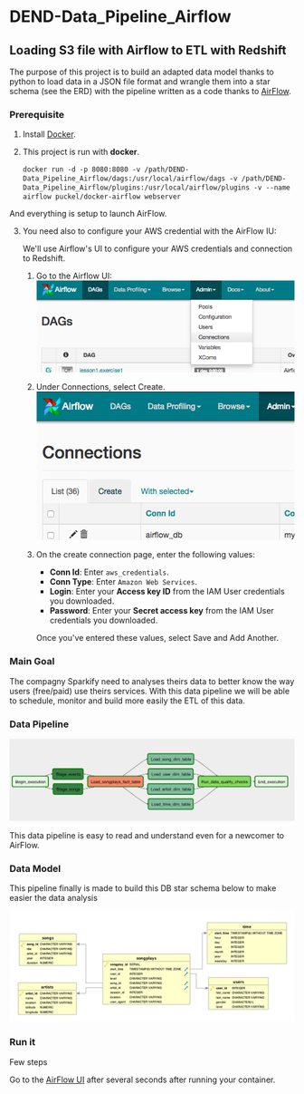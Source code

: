 # DEND-Data_Pipeline_Airflow
## Loading S3 file with Airflow to ETL with Redshift

The purpose of this project is to build an adapted data model thanks to python to load data in a JSON file format and wrangle them into a star schema (see the ERD) with the pipeline written as a code thanks to [AirFlow](https://airflow.apache.org/).

### Prerequisite

1. Install [Docker](https://www.docker.com/get-started).

2. This project is run with **docker**.
    ```
    docker run -d -p 8080:8080 -v /path/DEND-Data_Pipeline_Airflow/dags:/usr/local/airflow/dags -v /path/DEND-Data_Pipeline_Airflow/plugins:/usr/local/airflow/plugins -v --name airflow puckel/docker-airflow webserver
    ```

And everything is setup to launch AirFlow.

3. You need also to configure your AWS credential with the AirFlow IU:

    We'll use Airflow's UI to configure your AWS credentials and connection to Redshift.

    1. Go to the Airflow UI:
    ![AirFlow Admin Panel](./admin-connections.png)
    
    2. Under Connections, select Create.
    ![AirFlow Connection Panel](./create-connection.png)
    
    3. On the create connection page, enter the following values:

        * **Conn Id**: Enter `aws_credentials`.
        * **Conn Type**: Enter `Amazon Web Services`.
        * **Login**: Enter your **Access key ID** from the IAM User credentials you downloaded.
        * **Password**: Enter your **Secret access key** from the IAM User credentials you downloaded.
        
        Once you've entered these values, select Save and Add Another.



### Main Goal
The compagny Sparkify need to analyses theirs data to better know the way users (free/paid) use theirs services. With this data pipeline we will be able to schedule, monitor and build more easily the ETL of this data.

### Data Pipeline
![Dag](./example-dag.png)

This data pipeline is easy to read and understand even for a newcomer to AirFlow.

### Data Model

This pipeline finally is made to build this DB star schema below to make easier the data analysis

![ERD](./Song_ERD.png)

### Run it
Few steps

Go to the [AirFlow UI](http://localhost:8080/admin/) after several seconds after running your container.
